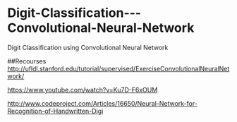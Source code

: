 # Digit-Classification---Convolutional-Neural-Network
Digit Classification using Convolutional Neural Network

##Recourses
http://ufldl.stanford.edu/tutorial/supervised/ExerciseConvolutionalNeuralNetwork/

https://www.youtube.com/watch?v=Ku7D-F6xOUM

http://www.codeproject.com/Articles/16650/Neural-Network-for-Recognition-of-Handwritten-Digi

